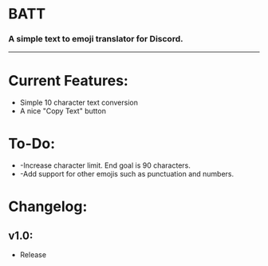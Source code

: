 # BATT
### A simple text to emoji translator for Discord.
---

# Current Features:
* Simple 10 character text conversion
* A nice "Copy Text" button

# To-Do:
* -Increase character limit. End goal is 90 characters.
* -Add support for other emojis such as punctuation and numbers.

# Changelog:

## v1.0:
* Release
